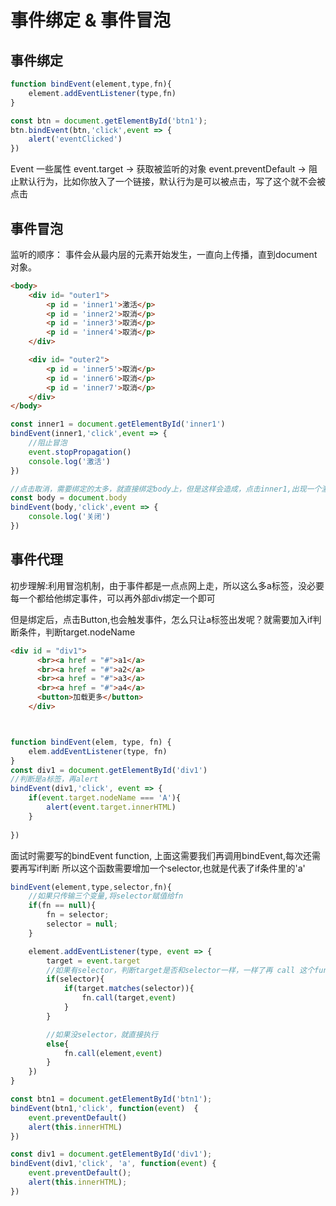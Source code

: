 # 事件绑定 & 事件冒泡

## 事件绑定
```js
function bindEvent(element,type,fn){
    element.addEventListener(type,fn)
}

const btn = document.getElementById('btn1');
btn.bindEvent(btn,'click',event => {
    alert('eventClicked')
})
```

Event 一些属性
event.target -> 获取被监听的对象
event.preventDefault -> 阻止默认行为，比如你放入了一个链接，默认行为是可以被点击，写了这个就不会被点击


## 事件冒泡
监听的顺序： 事件会从最内层的元素开始发生，一直向上传播，直到document对象。

```html
<body>
    <div id= "outer1">
        <p id = 'inner1'>激活</p>
        <p id = 'inner2'>取消</p>
        <p id = 'inner3'>取消</p>
        <p id = 'inner4'>取消</p>
    </div>

    <div id= "outer2">
        <p id = 'inner5'>取消</p>
        <p id = 'inner6'>取消</p>
        <p id = 'inner7'>取消</p>
    </div>
</body>
```



```js
const inner1 = document.getElementById('inner1')
bindEvent(inner1,'click',event => {
    //阻止冒泡
    event.stopPropagation()
    console.log('激活')
})

//点击取消，需要绑定的太多，就直接绑定body上，但是这样会造成，点击inner1,出现一个激活，又出现一个关闭，所以写stopPropagation
const body = document.body
bindEvent(body,'click',event => {
    console.log('关闭')
})
```

## 事件代理

初步理解:利用冒泡机制，由于事件都是一点点网上走，所以这么多a标签，没必要每一个都给他绑定事件，可以再外部div绑定一个即可

但是绑定后，点击Button,也会触发事件，怎么只让a标签出发呢？就需要加入if判断条件，判断target.nodeName
```html
<div id = "div1">
      <br><a href = "#">a1</a>
      <br><a href = "#">a2</a>
      <br><a href = "#">a3</a>
      <br><a href = "#">a4</a>
      <button>加载更多</button>
    </div>
```

```js


function bindEvent(elem, type, fn) {
    elem.addEventListener(type, fn)
}
const div1 = document.getElementById('div1')
//判断是a标签，再alert
bindEvent(div1,'click', event => {
    if(event.target.nodeName === 'A'){
        alert(event.target.innerHTML)
    }
    
})
```


面试时需要写的bindEvent function, 上面这需要我们再调用bindEvent,每次还需要再写if判断
所以这个函数需要增加一个selector,也就是代表了if条件里的'a'
```js
bindEvent(element,type,selector,fn){
    //如果只传输三个变量,将selector赋值给fn
    if(fn == null){
        fn = selector;
        selector = null;
    }

    element.addEventListener(type, event => {
        target = event.target
        //如果有selector，判断target是否和selector一样，一样了再 call 这个function
        if(selector){
            if(target.matches(selector)){
                fn.call(target,event)
            }
        }

        //如果没selector，就直接执行
        else{
            fn.call(element,event)
        }
    })
}

const btn1 = document.getElementById('btn1');
bindEvent(btn1,'click', function(event)  {
    event.preventDefault()
    alert(this.innerHTML)
})

const div1 = document.getElementById('div1');
bindEvent(div1,'click', 'a', function(event) {
    event.preventDefault();
    alert(this.innerHTML);
})



``` 


